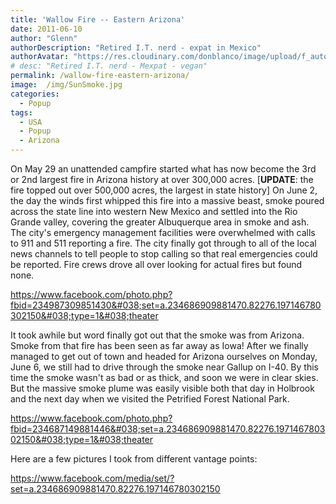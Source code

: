 ```yaml
---
title: 'Wallow Fire -- Eastern Arizona'
date: 2011-06-10
author: "Glenn"
authorDescription: "Retired I.T. nerd - expat in Mexico"
authorAvatar: "https://res.cloudinary.com/donblanco/image/upload/f_auto,q_auto/Vagabondians/avatar-small.png"
# desc: "Retired I.T. nerd - Mexpat - vegan"
permalink: /wallow-fire-eastern-arizona/
image:  /img/SunSmoke.jpg
categories:
  - Popup
tags:
  - USA
  - Popup
  - Arizona
---
```

On May 29 an unattended campfire started what has now become the 3rd or 2nd largest fire in Arizona history at over 300,000 acres. [**UPDATE**: the fire topped out over 500,000 acres, the largest in state history] On June 2, the day the winds first whipped this fire into a massive beast, smoke poured across the state line into western New Mexico and settled into the Rio Grande valley, covering the greater Albuquerque area in smoke and ash. The city's emergency management facilities were overwhelmed with calls to 911 and 511 reporting a fire. The city finally got through to all of the local news channels to tell people to stop calling so that real emergencies could be reported. Fire crews drove all over looking for actual fires but found none.

https://www.facebook.com/photo.php?fbid=234987309851430&#038;set=a.234686909881470.82276.197146780302150&#038;type=1&#038;theater

It took awhile but word finally got out that the smoke was from Arizona. Smoke from that fire has been seen as far away as Iowa! After we finally managed to get out of town and headed for Arizona ourselves on Monday, June 6, we still had to drive through the smoke near Gallup on I-40. By this time the smoke wasn't as bad or as thick, and soon we were in clear skies. But the massive smoke plume was easily visible both that day in Holbrook and the next day when we visited the Petrified Forest National Park.

https://www.facebook.com/photo.php?fbid=234687149881446&#038;set=a.234686909881470.82276.197146780302150&#038;type=1&#038;theater

Here are a few pictures I took from different vantage points:

https://www.facebook.com/media/set/?set=a.234686909881470.82276.197146780302150